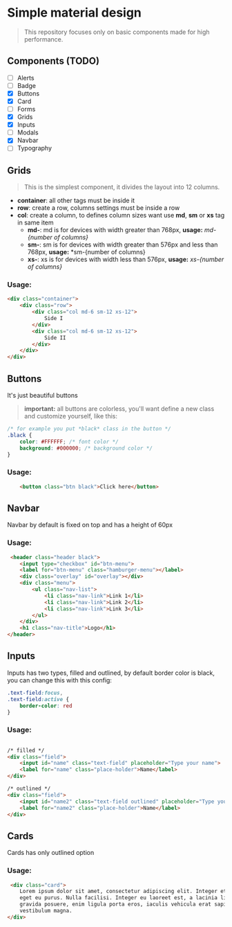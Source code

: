 # Simple material design

> This repository focuses only on basic components made for high performance.

## Components (TODO)
- [ ] Alerts
- [ ] Badge
- [x] Buttons
- [x] Card
- [ ] Forms
- [x] Grids
- [x] Inputs
- [ ] Modals
- [x] Navbar
- [ ] Typography

## Grids 

> This is the simplest component, it divides the layout into 12 columns.

- **container**: all other tags must be inside it
- **row**: create a row, columns settings must be inside a row
- **col**: create a column, to defines column sizes want use **md**, **sm** or **xs** tag in same item
   - **md-**: md is for devices with width greater than 768px, **usage:** *md-{number of columns}*
   - **sm-**: sm is for devices with width greater than 576px and less than 768px, **usage:** *sm-{number of columns}
   - **xs-**: xs is for devices with width less than 576px, **usage:** *xs-{number of columns}*

### Usage: 
``` html
<div class="container">
    <div class="row">
        <div class="col md-6 sm-12 xs-12">
            Side I
        </div>
        <div class="col md-6 sm-12 xs-12">
            Side II
        </div>
    </div>
</div>
``` 
## Buttons

It's just beautiful buttons
> **important:** all buttons are colorless, you'll want define a new class and customize yourself, like this: 
``` css
/* for example you put *black* class in the button */
.black {
    color: #FFFFFF; /* font color */
    background: #000000; /* background color */
}
```

### Usage:
``` html
    <button class="btn black">Click here</button>
```

## Navbar

Navbar by default is fixed on top and has a height of 60px

### Usage: 
``` html
 <header class="header black">
    <input type="checkbox" id="btn-menu">
    <label for="btn-menu" class="hamburger-menu"></label>
    <div class="overlay" id="overlay"></div>
    <div class="menu">
        <ul class="nav-list">
            <li class="nav-link">Link 1</li>
            <li class="nav-link">Link 2</li>
            <li class="nav-link">Link 3</li>
        </ul>
    </div>
    <h1 class="nav-title">Logo</h1>
</header>
```


## Inputs

Inputs has two types, filled and outlined, by default border color is black, you can change this with this config:

``` css
.text-field:focus,
.text-field:active {    
    border-color: red
}

```

### Usage: 
``` html

/* filled */
<div class="field">
    <input id="name" class="text-field" placeholder="Type your name">
    <label for="name" class="place-holder">Name</label>
</div>

/* outlined */
<div class="field">
    <input id="name2" class="text-field outlined" placeholder="Type your name">
    <label for="name2" class="place-holder">Name</label>
</div>
```

## Cards

Cards has only outlined option

### Usage: 
``` html
 <div class="card">
    Lorem ipsum dolor sit amet, consectetur adipiscing elit. Integer et leo vitae neque eleifend maximus
    eget eu purus. Nulla facilisi. Integer eu laoreet est, a lacinia ligula. Vivamus dictum, ex in
    gravida posuere, enim ligula porta eros, iaculis vehicula erat sapien at libero. Mauris sit amet
    vestibulum magna.
</div>
```
